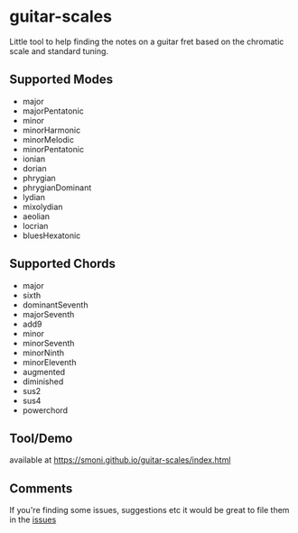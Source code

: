 # guitar-scales

Little tool to help finding the notes on a guitar fret based on the chromatic scale and standard tuning.

## Supported Modes

* major
* majorPentatonic
* minor
* minorHarmonic
* minorMelodic
* minorPentatonic
* ionian
* dorian
* phrygian
* phrygianDominant
* lydian
* mixolydian
* aeolian
* locrian
* bluesHexatonic

## Supported Chords

* major
* sixth
* dominantSeventh
* majorSeventh
* add9
* minor
* minorSeventh
* minorNinth
* minorEleventh
* augmented
* diminished
* sus2
* sus4  
* powerchord

## Tool/Demo

available at https://smoni.github.io/guitar-scales/index.html

## Comments

If you're finding some issues, suggestions etc it would be great to file them in the [issues](https://github.com/SMoni/guitar-scales/issues) 
